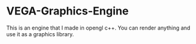 # VEGA-Graphics-Engine
This is an engine that I made in opengl c++. You can render anything and use it as a graphics library.
